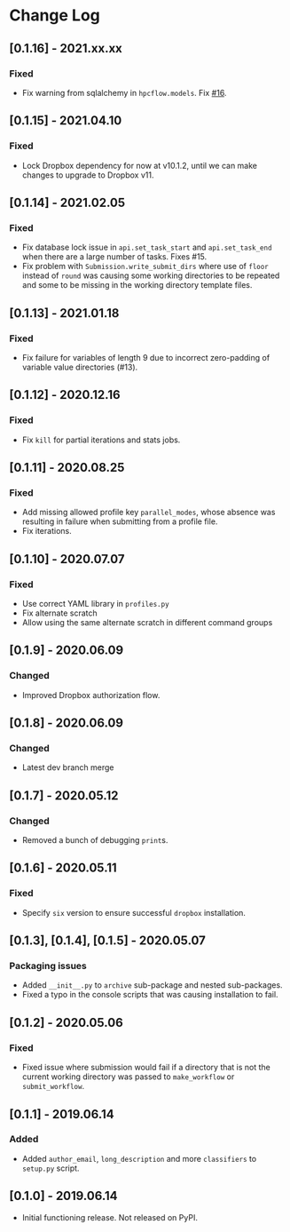 # Change Log

## [0.1.16] - 2021.xx.xx

### Fixed

- Fix warning from sqlalchemy in `hpcflow.models`. Fix [#16](https://github.com/LightForm-group/hpcflow/issues/16).

## [0.1.15] - 2021.04.10

### Fixed
- Lock Dropbox dependency for now at v10.1.2, until we can make changes to upgrade to Dropbox v11.

## [0.1.14] - 2021.02.05

### Fixed 
- Fix database lock issue in `api.set_task_start` and `api.set_task_end` when there are a large number of tasks. Fixes #15.
- Fix problem with `Submission.write_submit_dirs` where use of `floor` instead of `round` was causing some working directories to be repeated and some to be missing in the working directory template files.

## [0.1.13] - 2021.01.18

### Fixed

- Fix failure for variables of length 9 due to incorrect zero-padding of variable value directories (#13).

## [0.1.12] - 2020.12.16

### Fixed

- Fix `kill` for partial iterations and stats jobs.

## [0.1.11] - 2020.08.25

### Fixed

- Add missing allowed profile key `parallel_modes`, whose absence was resulting in failure when submitting from a profile file.
- Fix iterations.

## [0.1.10] - 2020.07.07

### Fixed

- Use correct YAML library in `profiles.py`
- Fix alternate scratch
- Allow using the same alternate scratch in different command groups

## [0.1.9] - 2020.06.09

### Changed

- Improved Dropbox authorization flow.

## [0.1.8] - 2020.06.09

### Changed

- Latest dev branch merge

## [0.1.7] - 2020.05.12

### Changed

- Removed a bunch of debugging `print`s.

## [0.1.6] - 2020.05.11

### Fixed

- Specify `six` version to ensure successful `dropbox` installation.

## [0.1.3], [0.1.4], [0.1.5] - 2020.05.07

### Packaging issues

- Added `__init__.py` to `archive` sub-package and nested sub-packages.
- Fixed a typo in the console scripts that was causing installation to fail.

## [0.1.2] - 2020.05.06

### Fixed

- Fixed issue where submission would fail if a directory that is not the current working directory was passed to `make_workflow` or `submit_workflow`.

## [0.1.1] - 2019.06.14

### Added

- Added `author_email`, `long_description` and more `classifiers` to `setup.py` script.

## [0.1.0] - 2019.06.14

- Initial functioning release. Not released on PyPI.
